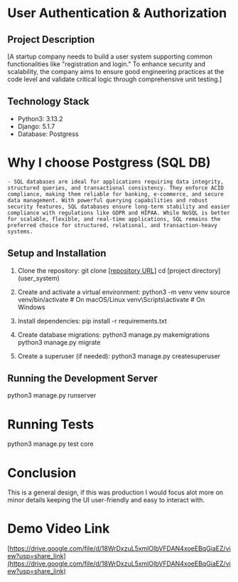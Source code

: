 # User Authentication & Authorization

## Project Description
[A startup company needs to build a user system supporting common functionalities like "registration and login." To enhance security and scalability, the company aims to ensure good engineering practices at the code level and validate critical logic through comprehensive unit testing.]

## Technology Stack
* Python3: 3.13.2
* Django: 5.1.7
* Database: Postgress 
# Why I choose Postgress (SQL DB)
    - SQL databases are ideal for applications requiring data integrity, structured queries, and transactional consistency. They enforce ACID compliance, making them reliable for banking, e-commerce, and secure data management. With powerful querying capabilities and robust security features, SQL databases ensure long-term stability and easier compliance with regulations like GDPR and HIPAA. While NoSQL is better for scalable, flexible, and real-time applications, SQL remains the preferred choice for structured, relational, and transaction-heavy systems.

## Setup and Installation
1.  Clone the repository:
    git clone [[repository URL]](https://github.com/yiyanjz/user_systems.git)
    cd [project directory] (user_system)

2.  Create and activate a virtual environment:
    python3 -m venv venv
    source venv/bin/activate  # On macOS/Linux
    venv\Scripts\activate      # On Windows

3.  Install dependencies:
    pip install -r requirements.txt

4.  Create database migrations:
    python3 manage.py makemigrations
    python3 manage.py migrate

5.  Create a superuser (if needed):
    python3 manage.py createsuperuser

## Running the Development Server
python3 manage.py runserver


# Running Tests
python3 manage.py test core


# Conclusion
This is a general design, if this was production I would focus alot more on minor details keeping the UI user-friendly and easy to interact with.

# Demo Video Link
[https://drive.google.com/file/d/18WrDxzuL5xmlOIbVFDAN4xoeEBqGiaEZ/view?usp=share_link](https://drive.google.com/file/d/18WrDxzuL5xmlOIbVFDAN4xoeEBqGiaEZ/view?usp=share_link)
